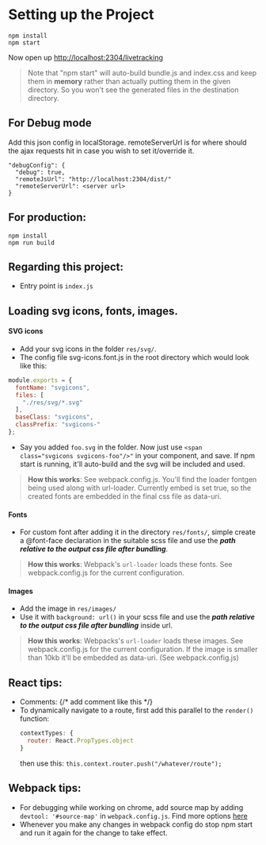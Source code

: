 # Setting up the Project

```
npm install
npm start
```
Now open up [http://localhost:2304/livetracking](http://localhost:2304/livetracking)

> Note that "npm start" will auto-build bundle.js and index.css and keep them in __memory__ rather than actually putting them in the given directory. So you won't see the generated files in the destination directory.


## For Debug mode

Add this json config in localStorage.
remoteServerUrl is for where should the ajax requests hit in case you wish to set it/override it.
```
"debugConfig": {
  "debug": true,
  "remoteJsUrl": "http://localhost:2304/dist/"
  "remoteServerUrl": <server url>
}
```

## For production:
```
npm install
npm run build
```


## Regarding this project:
- Entry point is `index.js`

## Loading svg icons, fonts, images.

#### SVG icons
- Add your svg icons in the folder `res/svg/`.
- The config file svg-icons.font.js in the root directory which would look like this:
```javascript
module.exports = {
  fontName: "svgicons",
  files: [
    "./res/svg/*.svg"
  ],
  baseClass: "svgicons",
  classPrefix: "svgicons-"
};
```
- Say you added `foo.svg` in the folder. Now just use `<span class="svgicons svgicons-foo"/>"` in your component, and save. If npm start is running, it'll auto-build and the svg will be included and used.

>__How this works__: See webpack.config.js. You'll find the loader fontgen being used along with url-loader. Currently embed is set true, so the created fonts are embedded in the final css file as data-uri.
 
#### Fonts
- For custom font after adding it in the directory `res/fonts/`, simple create a @font-face declaration in the suitable scss file and use the ___path relative to the output css file after bundling___.

>__How this works__: Webpack's `url-loader` loads these fonts. See webpack.config.js for the current configuration.

#### Images
- Add the image in `res/images/`
- Use it with `background: url()` in your scss file and use the ___path relative to the output css file after bundling___ inside url.

>__How this works__: Webpacks's `url-loader` loads these images. See webpack.config.js for the current configuration. If the image is smaller than 10kb it'll be embedded as data-uri. (See webpack.config.js)

## React tips:

- Comments: {/* add comment like this */}
- To dynamically navigate to a route, first add this parallel to the `render()` function:
    ```javascript
    contextTypes: {
      router: React.PropTypes.object
    }
    ```
    then use this: `this.context.router.push("/whatever/route");`
    
## Webpack tips:

- For debugging while working on chrome, add source map by adding `devtool: '#source-map'` in `webpack.config.js`. Find more options [here](https://webpack.github.io/docs/configuration.html#devtool)
- Whenever you make any changes in webpack config do stop npm start and run it again for the change to take effect.
